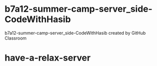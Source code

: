 # b7a12-summer-camp-server_side-CodeWithHasib
b7a12-summer-camp-server_side-CodeWithHasib created by GitHub Classroom
# have-a-relax-server
